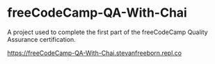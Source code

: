 # freeCodeCamp-QA-With-Chai

A project used to complete the first part of the freeCodeCamp Quality Assurance certification.

https://freeCodeCamp-QA-With-Chai.stevanfreeborn.repl.co